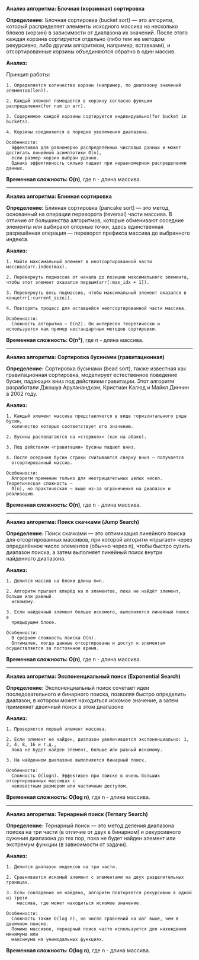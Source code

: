 **Анализ алгоритма: Блочная (корзинная) сортировка**
  
  **Определение:**
    Блочная сортировка (bucket sort) — это алгоритм, который распределяет
    элементы исходного массива на несколько блоков (корзин) в зависимости от диапазона их
    значений. После этого каждая корзина сортируется отдельно (либо тем же методом
    рекурсивно, либо другим алгоритмом, например, вставками), и отсортированные корзины
    объединяются обратно в один массив.
  
  **Анализ:**
  
  Принцип работы:
    
    1. Определяется количество корзин (например, по диапазону значений элементов(len)).
    
    2. Каждый элемент помещается в корзину согласно функции распределения(for num in arr).
    
    3. Содержимое каждой корзины сортируется индивидуально(for bucket in buckets).
    
    4. Корзины соединяются в порядке увеличения диапазона.
    
    Особенности:
      Эффективна для равномерно распределённых числовых данных и может достигать линейной асимптотики O(n), 
      если размер корзин выбран удачно. 
      Однако эффективность сильно падает при неравномерном распределении данных.
  
  **Временная сложность: O(n)**,  где n - длина массива.
__________________________________________________________________________________________________________________________________________
**Анализ алгоритма: Блинная сортировка**
  
  **Определение:**
    Блинная сортировка (pancake sort) — это метод, основанный на операции
    переворота (reversal) части массива. В отличие от большинства алгоритмов, которые
    обменивают соседние элементы или выбирают опорные точки, здесь единственная
    разрешённая операция — переворот префикса массива до выбранного индекса.
  
  **Анализ:**
    
    1. Найти максимальный элемент в неотсортированной части массива(arr.index(max).
    
    2. Перевернуть подмассив от начала до позиции максимального элемента, чтобы этот элемент оказался первым(arr[:max_idx + 1]).
    
    3. Перевернуть весь подмассив, чтобы максимальный элемент оказался в конце(rr[:current_size]).
    
    4. Повторить процесс для оставшейся неотсортированной части массива.
    
    Особенности:
      Сложность алгоритма — O(n2). Он интересен теоретически и используется как пример нестандартных методов сортировки.

  
  **Временная сложность: O(n²)**,  где n - длина массива.
__________________________________________________________________________________________________________________________________________________
**Анализ алгоритма: Сортировка бусинами (гравитационная)**
  
  **Определение:**
    Сортировка бусинами (bead sort), также известная как гравитационная
    сортировка, моделирует естественное поведение бусин, падающих вниз под действием
    гравитации. Этот алгоритм разработали Джошуа Аруланандхам, Кристиан Калюд и Майкл
    Диннин в 2002 году.
  
  **Анализ:**
    
    1. Каждый элемент массива представляется в виде горизонтального ряда бусин,
      количество которых соответствует его значению.
    
    2. Бусины располагаются на «стержнях» (как на абаке).
    
    3. Под действием «гравитации» бусины падают вниз.
    
    4. После оседания бусин строки считываются сверху вниз — получается
      отсортированный массив.
    
    Особенности:
      Алгоритм применим только для неотрицательных целых чисел. Теоретическая сложность —
      O(n), но практическая — выше из-за ограничения на диапазон и реализацию.

  
  **Временная сложность: O(n)**,  где n - длина массива.
________________________________________________________________________________________________________________________________________________________________
**Анализ алгоритма: Поиск скачками (Jump Search)**
  
  **Определение:**
    Поиск скачками — это оптимизация линейного поиска для отсортированных массивов, при
    которой алгоритм «прыгает» через определённое число элементов (обычно через n), чтобы
    быстро сузить диапазон поиска, а затем выполняет линейный поиск внутри найденного
    диапазона.
  
  **Анализ:**
    
    1. Делится массив на блоки длины m=n.
    
    2. Алгоритм прыгает вперёд на m элементов, пока не найдёт элемент, больше или равный
      искомому.
    
    3. Если найденный элемент больше искомого, выполняется линейный поиск в
      предыдущем блоке.
    
    Особенности:
      В среднем сложность поиска O(n).
      Оптимален, когда данные отсортированы и доступ к элементам осуществляется за постоянное время.

  
  **Временная сложность: O(n)**,  где n - длина массива.
______________________________________________________________________________________________________________________________________________
**Анализ алгоритма: Экспоненциальный поиск (Exponential Search)**
  
  **Определение:**
    Экспоненциальный поиск сочетает идеи последовательного и бинарного поиска, позволяя
    быстро определить диапазон, в котором может находиться искомое значение, а затем
    применяет двоичный поиск в этом диапазоне
  
  **Анализ:**
    
    1. Проверяется первый элемент массива.
    
    2. Если элемент не найден, диапазон увеличивается экспоненциально: 1, 2, 4, 8, 16 и т.д.,
      пока не будет найден элемент, больше или равный искомому.
    
    3. На найденном диапазоне выполняется бинарный поиск.

    Особенности:
      Сложность O(log⁡n). Эффективен при поиске в очень больших отсортированных массивах с
      неизвестным размером или частичным доступом.

  
  **Временная сложность: O(log⁡ n)**,  где n - длина массива.
_______________________________________________________________________________________________________________________________________________________________________
**Анализ алгоритма: Тернарный поиск (Ternary Search)**
  
  **Определение:**
    Тернарный поиск — это метод деления диапазона поиска на три части (в отличие от двух в
    бинарном) и рекурсивного сужения диапазона до тех пор, пока не будет найден элемент или
    экстремум функции (в зависимости от задачи).
  
  **Анализ:**
  
    1. Делится диапазон индексов на три части.
  
    2. Сравнивается искомый элемент с элементами на двух разделительных границах.
    
    3. Если совпадение не найдено, алгоритм повторяется рекурсивно в одной из трети
        массива, где может находиться искомое значение.
    
    Особенности:
      Сложность также O(log ⁡n), но число сравнений на шаг выше, чем в двоичном поиске.
      Помимо массивов, тернарный поиск часто используется для нахождения минимума или
      максимума на унимодальных функциях.

  
  **Временная сложность: O(log ⁡n)**,  где n - длина массива.














  
